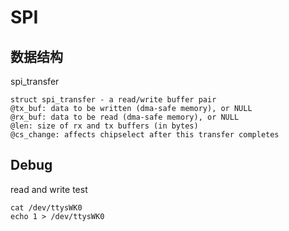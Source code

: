 # SPI

## 数据结构

spi_transfer

	struct spi_transfer - a read/write buffer pair
	@tx_buf: data to be written (dma-safe memory), or NULL
	@rx_buf: data to be read (dma-safe memory), or NULL
	@len: size of rx and tx buffers (in bytes)
	@cs_change: affects chipselect after this transfer completes

## Debug

read and write test

	cat /dev/ttysWK0
	echo 1 > /dev/ttysWK0
